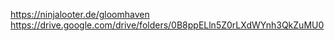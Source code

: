 https://ninjalooter.de/gloomhaven
https://drive.google.com/drive/folders/0B8ppELln5Z0rLXdWYnh3QkZuMU0
